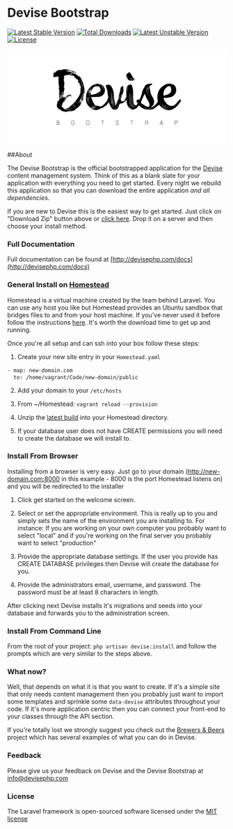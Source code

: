 Devise Bootstrap
======

[![Latest Stable Version](https://poser.pugx.org/devisephp/cms/v/stable.svg)](https://packagist.org/packages/devisephp/cms)
[![Total Downloads](https://poser.pugx.org/devisephp/cms/downloads.svg)](https://packagist.org/packages/devisephp/cms)
[![Latest Unstable Version](https://poser.pugx.org/devisephp/cms/v/unstable.svg)](https://packagist.org/packages/devisephp/cms)
[![License](https://poser.pugx.org/devisephp/cms/license.svg)](https://packagist.org/packages/devisephp/cms)

![alt text][logo]

##About

The Devise Bootstrap is the official bootstrapped application for the [Devise](http://github.com/devisephp/cms) content management system. Think of this as a blank slate for your application with everything you need to get started. Every night we rebuild this application so that you can download the entire application *and all dependencies*.

If you are new to Devise this is the easiest way to get started. Just click on "Download Zip" button above or [click here](https://github.com/devisephp/bootstrap/archive/master.zip). Drop it on a server and then choose your install method.

### Full Documentation

Full documentation can be found at [http://devisephp.com/docs](http://devisephp.com/docs)

### General Install on [Homestead](http://laravel.com/docs/5.0/homestead)

Homestead is a virtual machine created by the team behind Laravel. You can use any host you like but Homestead provides an Ubuntu sandbox that bridges files to and from your host machine. If you've never used it before follow the instructions [here](http://laravel.com/docs/5.0/homestead). It's worth the download time to get up and running.

Once you're all setup and can ssh into your box follow these steps:

1. Create your new site entry in your ```Homestead.yaml```

```
- map: new-domain.com
  to: /home/vagrant/Code/new-domain/public
```

2. Add your domain to your ```/etc/hosts```

3. From ~/Homestead: ```vagrant reload --provision```

4. Unzip the [latest build](https://github.com/devisephp/bootstrap/archive/master.zip) into your Homestead directory.

5. If your database user does not have CREATE permissions you will need to create the database we will install to.

### Install From Browser

Installing from a browser is very easy. Just go to your domain (http://new-domain.com:8000 in this example - 8000 is the port Homestead listens on) and you will be redirected to the installer

1. Click get started on the welcome screen.

2. Select or set the appropriate environment. This is really up to you and simply sets the name of the environment you are installing to. For instance: If you are working on your own computer you probably want to select "local" and if you're working on the final server you probably want to select "production"

3. Provide the appropriate database settings. If the user you provide has CREATE DATABASE privileges then Devise will create the database for you.

4. Provide the administrators email, username, and password. The password must be at least 8 characters in length.

After clicking next Devise installs it's migrations and seeds into your database and forwards you to the administration screen.

### Install From Command Line

From the root of your project: ```php artisan devise:install``` and follow the prompts which are very similar to the steps above.

### What now?

Well, that depends on what it is that you want to create. If it's a simple site that only needs content management then you probably just want to import some templates and sprinkle some ```data-devise``` attributes throughout your code. If it's more application centric then you can connect your front-end to your classes through the API section.

If you're totally lost we strongly suggest you check out the [Brewers & Beers](https://github.com/devisephp/example) project which has several examples of what you can do in Devise.

### Feedback

Please give us your feedback on Devise and the Devise Bootstrap at [info@devisephp.com](info@devisephp.com)

### License

The Laravel framework is open-sourced software licensed under the [MIT license](http://opensource.org/licenses/MIT)

[logo]: https://raw.githubusercontent.com/devisephp/bootstrap/master/project-banner.png "Devise Bootstrap"
